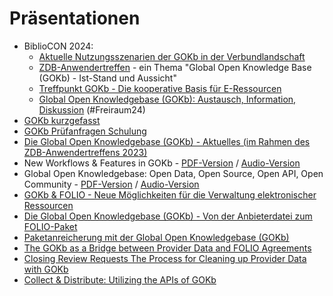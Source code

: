 # Präsentationen
- BiblioCON 2024:
    * [Aktuelle Nutzungsszenarien der GOKb in der Verbundlandschaft](https://opus4.kobv.de/opus4-bib-info/frontdoor/index/index/searchtype/collection/id/17556/start/0/rows/20/facetNumber_author_facet/all/author_facetfq/Seegert%2C+Christin/docId/19101)
    * [ZDB-Anwendertreffen](https://opus4.kobv.de/opus4-bib-info/frontdoor/index/index/searchtype/collection/id/17556/rows/20/facetNumber_author_facet/all/start/0/author_facetfq/Sewing%2C+Silke/docId/18865) - ein Thema "Global Open Knowledge Base (GOKb) - Ist-Stand und Aussicht"
    * [Treffpunkt GOKb - Die kooperative Basis für E-Ressourcen](assets/Praesentation_Stand_GOKb_20240605.pdf)
    * [Global Open Knowledgebase (GOKb): Austausch, Information, Diskussion](assets/Freiraum24_GOKb_20240606.pdf) (#Freiraum24)
- [GOKb kurzgefasst](assets/GOKb_kurzgefasst.pdf.pdf)
- [GOKb Prüfanfragen Schulung](assets/GOKb_Schulung_Prüfanfragen_Mai_2024.pdf)
- [Die Global Open Knowledgebase (GOKb) - Aktuelles (im Rahmen des ZDB-Anwendertreffens 2023)](https://zeitschriftendatenbank.de/fileadmin/user_upload/ZDB/pdf/anwendertreffen/ZDB-Anwendertreffen_Virtuell_2023.pdf)
- New Workflows & Features in GOKb - [PDF-Version](https://static.sched.com/hosted_files/wolfcon2023/08/GOKb%20WOLFcon%202023%20-%20New%20workflows%20and%20features.pdf?_gl=1*5ssr5p*_ga*MTkzNzI1NTM3OC4xNjkzMjI3NTIy*_ga_XH5XM35VHB*MTY5NDA2NzYxMC40LjEuMTY5NDA2Nzc5Ni41OC4wLjA.) / [Audio-Version](https://www.youtube.com/watch?v=uAZJWFxMk6c&list=PLMocoPoiGkwe9bmaKqDl1uA_S4myQb49M&index=39)
- Global Open Knowledgebase: Open Data, Open Source, Open API, Open Community - [PDF-Version](https://static.sched.com/hosted_files/wolfcon2023/0b/GOKb%20Wolfcon%202023%20Open.pdf?_gl=1*1o7w0xw*_ga*MTkzNzI1NTM3OC4xNjkzMjI3NTIy*_ga_XH5XM35VHB*MTY5NDA2NzYxMC40LjEuMTY5NDA2NzY1Ni4xNC4wLjA.) / [Audio-Version](https://www.youtube.com/watch?v=sYOCZT-AeeY&list=PLMocoPoiGkwe9bmaKqDl1uA_S4myQb49M&index=47)
- [GOKb & FOLIO - Neue Möglichkeiten für die Verwaltung elektronischer Ressourcen](https://opus4.kobv.de/opus4-bib-info/frontdoor/index/index/docId/18479)
- [Die Global Open Knowledgebase (GOKb) - Von der Anbieterdatei zum 
FOLIO-Paket](https://opus4.kobv.de/opus4-bib-info/frontdoor/index/index/docId/18011)
- [Paketanreicherung mit der Global Open Knowledgebase 
(GOKb)](https://opus4.kobv.de/opus4-bib-info/frontdoor/index/index/docId/18029)
- [The GOKb as a Bridge between Provider Data and FOLIO Agreements](assets/WOLFcon-2022-Presentation-GOKb-as-a-Bridge.pdf)
- [Closing Review Requests The Process for Cleaning up Provider Data with GOKb](assets/WOLFcon-2022-Presentation-Review-Requests.pdf)
- [Collect & Distribute: Utilizing the APIs of GOKb](assets/WOLFcon-2022-Presentation-Collect-and-Distribute.pdf)
